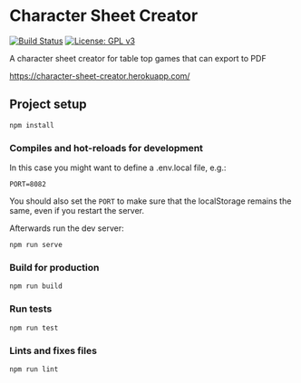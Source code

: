#  Character Sheet Creator
[![Build Status](https://travis-ci.org/L-Bolz/character-sheet-creator.svg?branch=master)](https://travis-ci.org/L-Bolz/character-sheet-creator)
[![License: GPL v3](https://img.shields.io/badge/License-GPLv3-blue.svg)](https://www.gnu.org/licenses/gpl-3.0)

A character sheet creator for table top games that can export to PDF

https://character-sheet-creator.herokuapp.com/

## Project setup
```
npm install
```

### Compiles and hot-reloads for development
In this case you might want to define a .env.local file, e.g.:
```
PORT=8082
```
You should also set the `PORT` to make sure that the localStorage remains the same, even if you restart the server.

Afterwards run the dev server:
```
npm run serve
```

### Build for production
```
npm run build
```

### Run tests
```
npm run test
```

### Lints and fixes files
```
npm run lint
```
